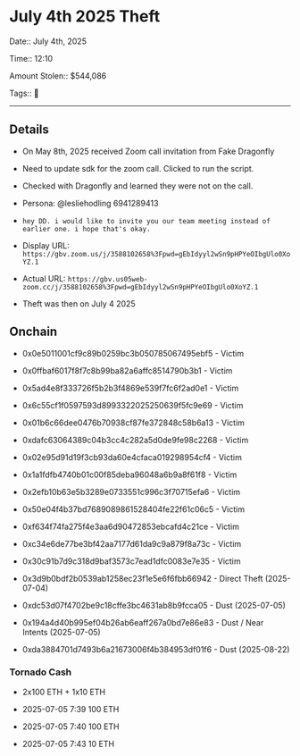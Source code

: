 # July 4th 2025 Theft

Date:: July 4th, 2025

Time:: 12:10

Amount Stolen:: $544,086

Tags:: 🔑

---

## Details

- On May 8th, 2025 received Zoom call invitation from Fake Dragonfly

- Need to update sdk for the zoom call. Clicked to run the script.

- Checked with Dragonfly and learned they were not on the call.

- Persona: @lesliehodling 6941289413

- `hey DD. i would like to invite you our team meeting instead of earlier one. i hope that's okay.`

- Display URL: `https://gbv.zoom.us/j/3588102658%3Fpwd=gEbIdyyl2wSn9pHPYeOIbgUlo0XoYZ.1`

- Actual URL: `https://gbv.us05web-zoom.cc/j/3588102658%3Fpwd=gEbIdyyl2wSn9pHPYeOIbgUlo0XoYZ.1`

- Theft was then on July 4 2025



## Onchain

- 0x0e5011001cf9c89b0259bc3b050785067495ebf5 - Victim
- 0x0ffbaf6017f8f7c8b99ba82a6affc8514790b3b1 - Victim
- 0x5ad4e8f333726f5b2b3f4869e539f7fc6f2ad0e1 - Victim
- 0x6c55cf1f0597593d8993322025250639f5fc9e69 - Victim
- 0x01b6c66dee0476b70938cf87fe372848c58b6a13 - Victim
- 0xdafc63064389c04b3cc4c282a5d0de9fe98c2268 - Victim
- 0x02e95d91d19f3cb93da60e4cfaca019298954cf4 - Victim
- 0x1a1fdfb4740b01c00f85deba96048a6b9a8f61f8 - Victim
- 0x2efb10b63e5b3289e0733551c996c3f70715efa6 - Victim
- 0x50e04f4b37bd7689089861528404fe22f61c06c5 - Victim
- 0xf634f74fa275f4e3aa6d90472853ebcafd4c21ce - Victim
- 0xc34e6de77be3bf42aa7177d61da9c9a879f8a73c - Victim
- 0x30c91b7d9c318d9baf3573c7ead1dfc0083e7e35 - Victim

- 0x3d9b0bdf2b0539ab1258ec23f1e5e6f6fbb66942 - Direct Theft (2025-07-04)

- 0xdc53d07f4702be9c18cffe3bc4631ab8b9fcca05 - Dust (2025-07-05)

- 0x194a4d40b995ef04b26ab6eaff267a0bd7e86e83 - Dust / Near Intents (2025-07-05)

- 0xda3884701d7493b6a21673006f4b384953df01f6 - Dust (2025-08-22)



### Tornado Cash

- 2x100 ETH + 1x10 ETH

- 2025-07-05 7:39 100 ETH

- 2025-07-05 7:40 100 ETH

- 2025-07-05 7:43 10 ETH
